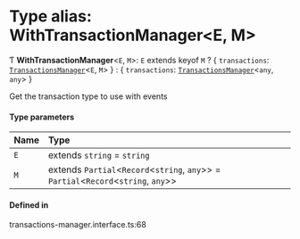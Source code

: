 # Type alias: WithTransactionManager<E, M\>

Ƭ **WithTransactionManager**<`E`, `M`\>: `E` extends keyof `M` ? { `transactions`: [`TransactionsManager`](../classes/TransactionsManager.md)<`E`, `M`\>  } : { `transactions`: [`TransactionsManager`](../classes/TransactionsManager.md)<`any`, `any`\>  }

Get the transaction type to use with events

#### Type parameters

| Name | Type |
| :------ | :------ |
| `E` | extends `string` = `string` |
| `M` | extends `Partial`<`Record`<`string`, `any`\>\> = `Partial`<`Record`<`string`, `any`\>\> |

#### Defined in

transactions-manager.interface.ts:68
